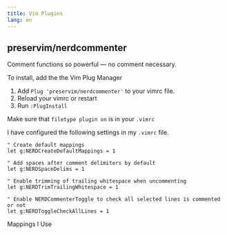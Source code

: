 ```yaml
--- 
title: Vim Plugins
lang: en
---
```


## preservim/nerdcommenter

Comment functions so powerful — no comment necessary.

To install, add the the Vim Plug Manager

1. Add `Plug 'preservim/nerdcommenter'` to your vimrc file.
2. Reload your vimrc or restart
3. Run `:PlugInstall`

Make sure that `filetype plugin on` is in your `.vimrc`

I have configured the following settings in my `.vimrc` file.

```vim
" Create default mappings
let g:NERDCreateDefaultMappings = 1

" Add spaces after comment delimiters by default
let g:NERDSpaceDelims = 1

" Enable trimming of trailing whitespace when uncommenting
let g:NERDTrimTrailingWhitespace = 1

" Enable NERDCommenterToggle to check all selected lines is commented or not 
let g:NERDToggleCheckAllLines = 1
```
Mappings I Use



